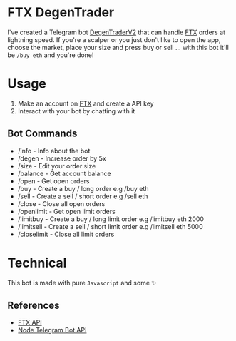 # FTX DegenTrader
I've created a Telegram bot [DegenTraderV2](https://t.me/DegenTraderV2_bot) that can handle [FTX](https://ftx.com/#a=4341346) orders at lightning speed. If you're a scalper or you just don't like to open the app, choose the market, place your size and press buy or sell ... with this bot it'll be `/buy eth` and you're done!

# Usage
1. Make an account on [FTX](https://ftx.com/#a=4341346) and create a API key
1. Interact with your bot by chatting with it

## Bot Commands
- /info - Info about the bot
- /degen - Increase order by 5x
- /size - Edit your order size
- /balance - Get account balance
- /open - Get open orders
- /buy - Create a buy / long order e.g /buy eth
- /sell - Create a sell / short order e.g /sell eth
- /close - Close all open orders
- /openlimit - Get open limit orders
- /limitbuy - Create a buy / long limit order e.g /limitbuy eth 2000
- /limitsell - Create a sell / short limit order e.g /limitsell eth 5000
- /closelimit - Close all limit orders

# Technical
This bot is made with pure `Javascript` and some ✨

## References
- [FTX API](https://docs.ftx.com/#rest-api)
- [Node Telegram Bot API](https://github.com/yagop/node-telegram-bot-api/)
